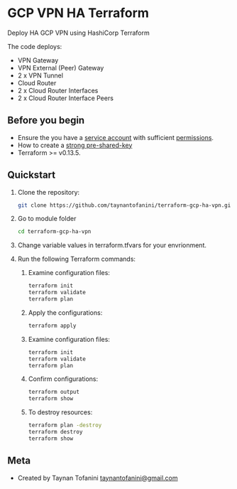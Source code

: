 # GCP VPN HA Terraform #

Deploy HA GCP VPN using HashiCorp Terraform

The code deploys:

* VPN Gateway
* VPN External (Peer) Gateway
* 2 x VPN Tunnel
* Cloud Router
* 2 x Cloud Router Interfaces
* 2 x Cloud Router Interface Peers

## Before you begin ##

* Ensure the you have a [service account](https://cloud.google.com/iam/docs/creating-managing-service-accounts) with sufficient [permissions](https://cloud.google.com/network-connectivity/docs/vpn/how-to/creating-ha-vpn#expandable-1).
* How to create a [strong pre-shared-key](https://cloud.google.com/network-connectivity/docs/vpn/how-to/generating-pre-shared-key)
* Terraform >= v0.13.5.

## Quickstart ##

1. Clone the repository:

    ```bash
    git clone https://github.com/taynantofanini/terraform-gcp-ha-vpn.git
    ```

2. Go to module folder

    ```bash
    cd terraform-gcp-ha-vpn
    ```

3. Change variable values in terraform.tfvars for your envrionment.

4. Run the following Terraform commands:

    1. Examine configuration files:

        ```bash
        terraform init
        terraform validate
        terraform plan
        ```

    2. Apply the configurations:

        ```bash
        terraform apply
        ```

    3. Examine configuration files:

        ```bash
        terraform init
        terraform validate
        terraform plan
        ```

    4. Confirm configurations:

        ```bash
        terraform output
        terraform show
        ```

    5. To destroy resources:

        ```bash
        terraform plan -destroy
        terraform destroy
        terraform show
        ```

## Meta ##

* Created by Taynan Tofanini <taynantofanini@gmail.com>
